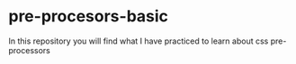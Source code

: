 # pre-procesors-basic
In this repository you will find what I have practiced to learn about css pre-processors
